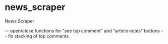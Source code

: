 # news_scraper
News Scraper

-- open/close functions for "see top comment" and "article notes" buttons
-- fix stacking of top comments
